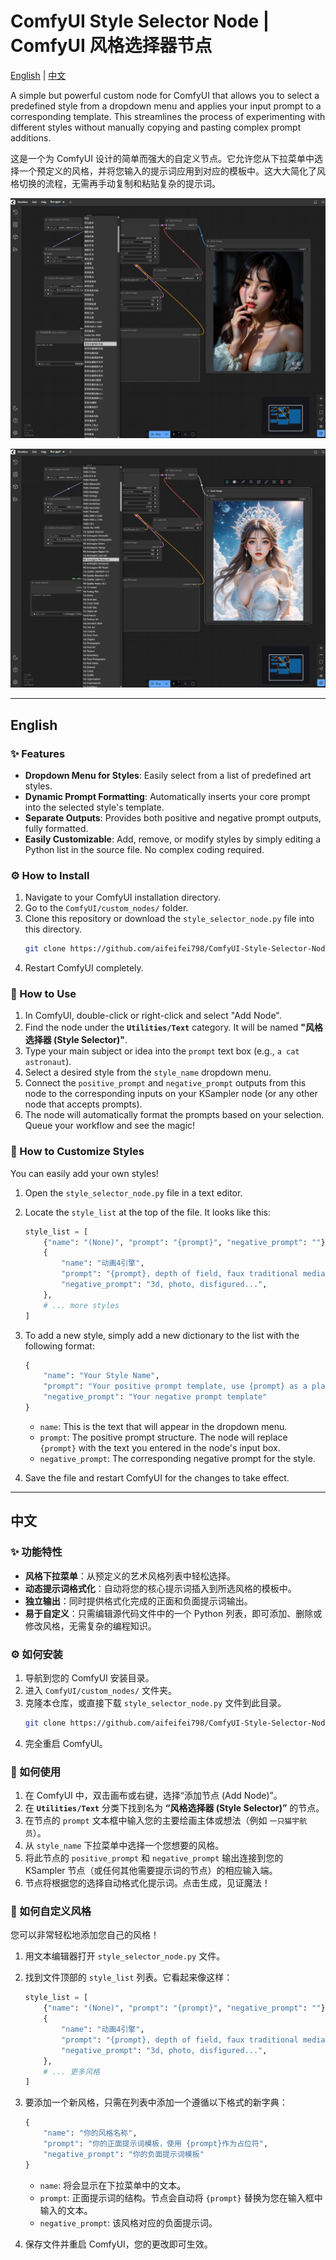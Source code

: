 # ComfyUI Style Selector Node | ComfyUI 风格选择器节点

[English](#english) | [中文](#中文)

A simple but powerful custom node for ComfyUI that allows you to select a predefined style from a dropdown menu and applies your input prompt to a corresponding template. This streamlines the process of experimenting with different styles without manually copying and pasting complex prompt additions.

这是一个为 ComfyUI 设计的简单而强大的自定义节点。它允许您从下拉菜单中选择一个预定义的风格，并将您输入的提示词应用到对应的模板中。这大大简化了风格切换的流程，无需再手动复制和粘贴复杂的提示词。

![node_screenshot](https://github.com/aifeifei798/ComfyUI-Style-Selector-Node/blob/main/comfyui-1-1.png)

![node_screenshot](https://github.com/aifeifei798/ComfyUI-Style-Selector-Node/blob/main/comfyui-1-2.png)

---

## <a name="english"></a>English

### ✨ Features

-   **Dropdown Menu for Styles**: Easily select from a list of predefined art styles.
-   **Dynamic Prompt Formatting**: Automatically inserts your core prompt into the selected style's template.
-   **Separate Outputs**: Provides both positive and negative prompt outputs, fully formatted.
-   **Easily Customizable**: Add, remove, or modify styles by simply editing a Python list in the source file. No complex coding required.

### ⚙️ How to Install

1.  Navigate to your ComfyUI installation directory.
2.  Go to the `ComfyUI/custom_nodes/` folder.
3.  Clone this repository or download the `style_selector_node.py` file into this directory.
    ```bash
    git clone https://github.com/aifeifei798/ComfyUI-Style-Selector-Node.git
    ```
4.  Restart ComfyUI completely.

### 🚀 How to Use

1.  In ComfyUI, double-click or right-click and select "Add Node".
2.  Find the node under the **`Utilities/Text`** category. It will be named **"风格选择器 (Style Selector)"**.
3.  Type your main subject or idea into the `prompt` text box (e.g., `a cat astronaut`).
4.  Select a desired style from the `style_name` dropdown menu.
5.  Connect the `positive_prompt` and `negative_prompt` outputs from this node to the corresponding inputs on your KSampler node (or any other node that accepts prompts).
6.  The node will automatically format the prompts based on your selection. Queue your workflow and see the magic!

### 🔧 How to Customize Styles

You can easily add your own styles!

1.  Open the `style_selector_node.py` file in a text editor.
2.  Locate the `style_list` at the top of the file. It looks like this:

    ```python
    style_list = [
        {"name": "(None)", "prompt": "{prompt}", "negative_prompt": ""},
        {
            "name": "动画4引擎",
            "prompt": "{prompt}, depth of field, faux traditional media...",
            "negative_prompt": "3d, photo, disfigured...",
        },
        # ... more styles
    ]
    ```

3.  To add a new style, simply add a new dictionary to the list with the following format:
    ```python
    {
        "name": "Your Style Name",
        "prompt": "Your positive prompt template, use {prompt} as a placeholder",
        "negative_prompt": "Your negative prompt template"
    }
    ```
    -   `name`: This is the text that will appear in the dropdown menu.
    -   `prompt`: The positive prompt structure. The node will replace `{prompt}` with the text you entered in the node's input box.
    -   `negative_prompt`: The corresponding negative prompt for the style.

4.  Save the file and restart ComfyUI for the changes to take effect.

---

## <a name="中文"></a>中文

### ✨ 功能特性

-   **风格下拉菜单**：从预定义的艺术风格列表中轻松选择。
-   **动态提示词格式化**：自动将您的核心提示词插入到所选风格的模板中。
-   **独立输出**：同时提供格式化完成的正面和负面提示词输出。
-   **易于自定义**：只需编辑源代码文件中的一个 Python 列表，即可添加、删除或修改风格，无需复杂的编程知识。

### ⚙️ 如何安装

1.  导航到您的 ComfyUI 安装目录。
2.  进入 `ComfyUI/custom_nodes/` 文件夹。
3.  克隆本仓库，或直接下载 `style_selector_node.py` 文件到此目录。
    ```bash
    git clone https://github.com/aifeifei798/ComfyUI-Style-Selector-Node.git
    ```
4.  完全重启 ComfyUI。

### 🚀 如何使用

1.  在 ComfyUI 中，双击画布或右键，选择“添加节点 (Add Node)”。
2.  在 **`Utilities/Text`** 分类下找到名为 **“风格选择器 (Style Selector)”** 的节点。
3.  在节点的 `prompt` 文本框中输入您的主要绘画主体或想法（例如 `一只猫宇航员`）。
4.  从 `style_name` 下拉菜单中选择一个您想要的风格。
5.  将此节点的 `positive_prompt` 和 `negative_prompt` 输出连接到您的 KSampler 节点（或任何其他需要提示词的节点）的相应输入端。
6.  节点将根据您的选择自动格式化提示词。点击生成，见证魔法！

### 🔧 如何自定义风格

您可以非常轻松地添加您自己的风格！

1.  用文本编辑器打开 `style_selector_node.py` 文件。
2.  找到文件顶部的 `style_list` 列表。它看起来像这样：

    ```python
    style_list = [
        {"name": "(None)", "prompt": "{prompt}", "negative_prompt": ""},
        {
            "name": "动画4引擎",
            "prompt": "{prompt}, depth of field, faux traditional media...",
            "negative_prompt": "3d, photo, disfigured...",
        },
        # ... 更多风格
    ]
    ```

3.  要添加一个新风格，只需在列表中添加一个遵循以下格式的新字典：
    ```python
    {
        "name": "你的风格名称",
        "prompt": "你的正面提示词模板，使用 {prompt}作为占位符",
        "negative_prompt": "你的负面提示词模板"
    }
    ```
    -   `name`: 将会显示在下拉菜单中的文本。
    -   `prompt`: 正面提示词的结构。节点会自动将 `{prompt}` 替换为您在输入框中输入的文本。
    -   `negative_prompt`: 该风格对应的负面提示词。

4.  保存文件并重启 ComfyUI，您的更改即可生效。
